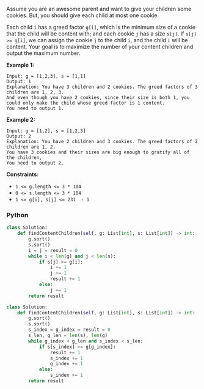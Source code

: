 Assume you are an awesome parent and want to give your children some cookies. But, you should give each child at most one cookie.

Each child  `i`  has a greed factor  `g[i]`, which is the minimum size of a cookie that the child will be content with; and each cookie  `j`  has a size  `s[j]`. If  `s[j] >= g[i]`, we can assign the cookie  `j`  to the child  `i`, and the child  `i`  will be content. Your goal is to maximize the number of your content children and output the maximum number.

**Example 1:**
```
Input: g = [1,2,3], s = [1,1]
Output: 1
Explanation: You have 3 children and 2 cookies. The greed factors of 3 children are 1, 2, 3. 
And even though you have 2 cookies, since their size is both 1, you could only make the child whose greed factor is 1 content.
You need to output 1.
```

**Example 2:**
```
Input: g = [1,2], s = [1,2,3]
Output: 2
Explanation: You have 2 children and 3 cookies. The greed factors of 2 children are 1, 2. 
You have 3 cookies and their sizes are big enough to gratify all of the children, 
You need to output 2.
```

**Constraints:**
-   `1 <= g.length <= 3 * 104`
-   `0 <= s.length <= 3 * 104`
-   `1 <= g[i], s[j] <= 231  - 1`


### Python
```python
class Solution:
    def findContentChildren(self, g: List[int], s: List[int]) -> int:
        g.sort()
        s.sort()
        i = j = result = 0
        while i < len(g) and j < len(s):
            if s[j] >= g[i]:
                i += 1
                j += 1
                result += 1
            else:
                j += 1
        return result
```

```python
class Solution:
    def findContentChildren(self, g: List[int], s: List[int]) -> int:
        g.sort()
        s.sort()
        s_index = g_index = result = 0
        s_len, g_len = len(s), len(g)
        while g_index < g_len and s_index < s_len:
            if s[s_index] >= g[g_index]:
                result += 1
                s_index += 1
                g_index += 1
            else:
                s_index += 1
        return result
```